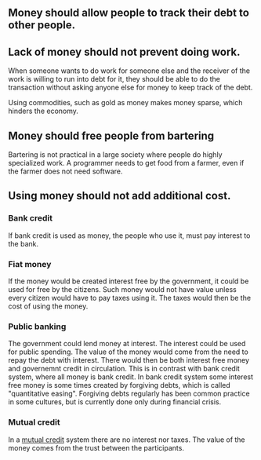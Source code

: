 ## Money should allow people to track their debt to other people.
## Lack of money should not prevent doing work.
When someone wants to do work for someone else and the receiver of the work is willing to run into debt for it, they should be able to do the transaction without asking anyone else for money to keep track of the debt.

Using commodities, such as gold as money makes money sparse, which hinders the economy.
## Money should free people from bartering
Bartering is not practical in a large society where people do highly specialized work. A programmer needs to get food from a farmer, even if the farmer does not need software.
## Using money should not add additional cost.
### Bank credit
If bank credit is used as money, the people who use it, must pay interest to the bank.
### Fiat money
If the money would be created interest free by the government, it could be used for free by the citizens. Such money would not have value unless every citizen would have to pay taxes using it. The taxes would then be the cost of using the money.
### Public banking
The government could lend money at interest. The interest could be used for public spending. The value of the money would come from the need to repay the debt with interest. There would then be both interest free money and governemnt credit in circulation. This is in contrast with bank credit system, where all money is bank credit. In bank credit system some interest free money is some times created by forgiving debts, which is called "quantitative easing". Forgiving debts regularly has been common practice in some cultures, but is currently done only during financial crisis.
### Mutual credit
In a [mutual credit](https://en.wikipedia.org/wiki/Mutual_credit) system there are no interest nor taxes. The value of the money comes from the trust between the participants.